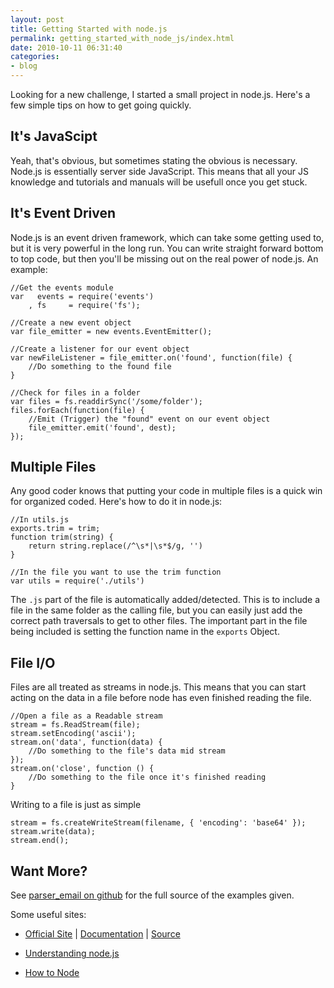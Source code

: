 ```yaml
---
layout: post
title: Getting Started with node.js
permalink: getting_started_with_node_js/index.html
date: 2010-10-11 06:31:40
categories:
- blog
---
```


Looking for a new challenge, I started a small project in node.js. Here's a few simple tips on how to get going quickly.<!--break-->

It's JavaScipt
--------------

Yeah, that's obvious, but sometimes stating the obvious is necessary. Node.js is essentially server side JavaScript. This means that all your JS knowledge and tutorials and manuals will be usefull once you get stuck.

It's Event Driven
-----------------

Node.js is an event driven framework, which can take some getting used to, but it is very powerful in the long run. You can write straight forward bottom to top code, but then you'll be missing out on the real power of node.js. An example:

    //Get the events module
    var   events = require('events')
        , fs     = require('fs');

    //Create a new event object
    var file_emitter = new events.EventEmitter();

    //Create a listener for our event object
    var newFileListener = file_emitter.on('found', function(file) {
        //Do something to the found file
    }

    //Check for files in a folder
    var files = fs.readdirSync('/some/folder');
    files.forEach(function(file) {
    	//Emit (Trigger) the "found" event on our event object
    	file_emitter.emit('found', dest);
    });

Multiple Files
--------------

Any good coder knows that putting your code in multiple files is a quick win for organized coded. Here's how to do it in node.js:

    //In utils.js
    exports.trim = trim;
    function trim(string) {
    	return string.replace(/^\s*|\s*$/g, '')
    }

    //In the file you want to use the trim function
    var utils = require('./utils')

The `.js` part of the file is automatically added/detected. This is to include a file in the same folder as the calling file, but you can easily just add the correct path traversals to get to other files. The important part in the file being included is setting the function name in the `exports` Object.

File I/O
--------

Files are all treated as streams in node.js. This means that you can start acting on the data in a file before node has even finished reading the file.

    //Open a file as a Readable stream
    stream = fs.ReadStream(file);
    stream.setEncoding('ascii');
    stream.on('data', function(data) {
        //Do something to the file's data mid stream
    });
    stream.on('close', function () {
        //Do something to the file once it's finished reading
    }

Writing to a file is just as simple

    stream = fs.createWriteStream(filename, { 'encoding': 'base64' });
    stream.write(data);
    stream.end();

Want More?
----------

See [parser_email on github][1] for the full source of the examples given.

Some useful sites:

* [Official Site][2] | [Documentation][3] | [Source][4]
* [Understanding node.js][5]
* [How to Node][6]


  [1]: http://github.com/jrgns/parser_email
  [2]: http://nodejs.org/
  [3]: http://nodejs.org/api.html
  [4]: http://github.com/ry/node
  [5]: http://debuggable.com/posts/understanding-node-js:4bd98440-45e4-4a9a-8ef7-0f7ecbdd56cb
  [6]: http://howtonode.org/
